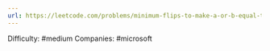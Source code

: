 ```yaml
---
url: https://leetcode.com/problems/minimum-flips-to-make-a-or-b-equal-to-c
---
```


Difficulty: #medium
Companies: #microsoft